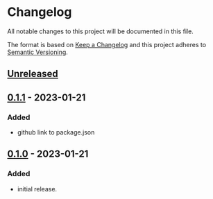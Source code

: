 # Changelog

All notable changes to this project will be documented in this file.

The format is based on [Keep a Changelog](http://keepachangelog.com/en/1.0.0/)
and this project adheres to [Semantic Versioning](http://semver.org/spec/v2.0.0.html).

## [Unreleased]

## [0.1.1] - 2023-01-21

### Added

-   github link to package.json

## [0.1.0] - 2023-01-21

### Added

-   initial release.

[Unreleased]: https://github.com/keratagpro/tagpro-analytics-bulk-download/compare/v0.1.1...HEAD
[0.1.1]: https://github.com/keratagpro/tagpro-analytics-bulk-download/compare/v0.1.0...v0.1.1
[0.1.0]: https://github.com/keratagpro/tagpro-analytics-bulk-download/compare/v0.0.1...v0.1.0
